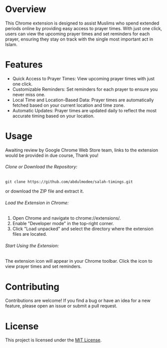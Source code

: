 # Overview

This Chrome extension is designed to assist Muslims who spend extended periods online by providing easy access to prayer times. With just one click, users can view the upcoming prayer times and set reminders for each prayer, ensuring they stay on track with the single most important act in Islam.

# Features

- Quick Access to Prayer Times: View upcoming prayer times with just one click.
- Customizable Reminders: Set reminders for each prayer to ensure you never miss one.
- Local Time and Location-Based Data: Prayer times are automatically fetched based on your current location and time zone.
- Automatic Updates: Prayer times are updated daily to reflect the most accurate timing based on your location.

# Usage

Awaiting review by Google Chrome Web Store team, links to the extension would be provided in due course, Thank you!

###### Clone or Download the Repository:

`git clone https://github.com/abdulmodee/salah-timings.git`

or download the ZIP file and extract it.

###### Load the Extension in Chrome:

1. Open Chrome and navigate to chrome://extensions/.
2. Enable "Developer mode" in the top-right corner.
3. Click "Load unpacked" and select the directory where the extension files are located.

###### Start Using the Extension:

The extension icon will appear in your Chrome toolbar.
Click the icon to view prayer times and set reminders.

# Contributing

Contributions are welcome! If you find a bug or have an idea for a new feature, please open an issue or submit a pull request.

# License

This project is licensed under the [MIT License](LICENSE).
